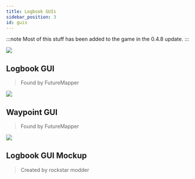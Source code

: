 ```yaml
---
title: Logbook GUIs
sidebar_position: 3
id: guis
---
```


:::note
Most of this stuff has been added to the game in the 0.4.8 update.
:::

![](/images/logbook/gui.png)

## Logbook GUI
> Found by FutureMapper

![](/images/logbook/waypoint-gui.png)

## Waypoint GUI
> Found by FutureMapper

![](/images/logbook/gui-mockup.png)

## Logbook GUI Mockup
> Created by rockstar modder